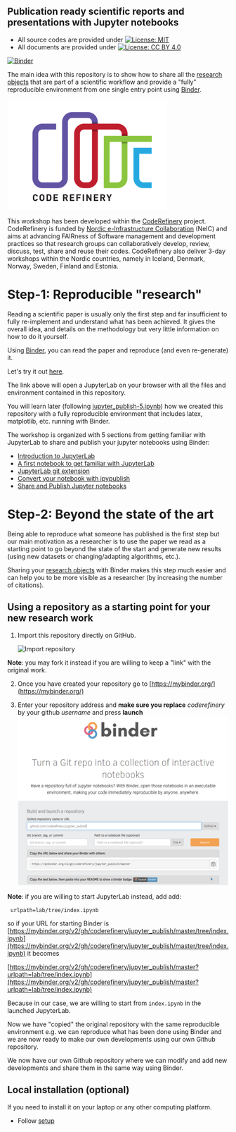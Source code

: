 ## Publication ready scientific reports and presentations with Jupyter notebooks


- All source codes are provided under [![License: MIT](https://img.shields.io/badge/License-MIT-yellow.svg)](https://opensource.org/licenses/MIT)
- All documents are provided under 
[![License: CC BY 4.0](https://img.shields.io/badge/License-CC%20BY%204.0-lightgrey.svg)](https://creativecommons.org/licenses/by/4.0/)

[![Binder](https://mybinder.org/badge_logo.svg)](https://mybinder.org/v2/gh/coderefinery/jupyter_publish/master?urlpath=lab/tree/index.ipynb)

The main idea with this repository is to show how to share all the [research objects](http://www.researchobject.org/) that are part of a scientific workflow and provide a "fully" reproducible environment from one single entry point using [Binder](https://mybinder.readthedocs.io/en/latest/).


![coderefinery logo](img/coderefinery.png)

This workshop has been developed within the [CodeRefinery](https://coderefinery.org) project. CodeRefinery is  funded by [Nordic e-Infrastructure Collaboration](https://neic.no/) (NeIC) and aims at advancing FAIRness of Software management and development practices so that research groups can collaboratively develop, review, discuss, test, share and reuse their codes.   CodeRefinery also deliver 3-day workshops within the Nordic countries, namely in Iceland, Denmark, Norway, Sweden, Finland and Estonia.

# Step-1: Reproducible "research"

Reading a scientific paper is usually only the first step and far insufficient to fully re-implement and understand what has been achieved. It gives the overall idea, and details on the methodology but very little information on how to do it yourself.

Using [Binder](https://mybinder.readthedocs.io/en/latest/), you can read the paper and reproduce (and even re-generate) it.

Let's try it out [here](https://mybinder.org/v2/gh/coderefinery/jupyter_publish/master?urlpath=lab/tree/index.ipynb). 

The link above will open a JupyterLab on your browser with all the files and environment contained in this repository. 

You will learn later (following [jupyter_publish-5.ipynb](jupyter_publish-5.ipynb)) how we created this repository with a fully reproducible environment that includes latex, matplotlib, etc. running with Binder. 

The workshop is organized with 5 sections from getting familiar with JupyterLab to share and publish your jupyter notebooks using Binder:

- [Introduction to JupyterLab](jupyter_publish-1.ipynb)
- [A first notebook to get familiar with JupyterLab](jupyter_publish-2.ipynb)
- [JupyterLab git extension](jupyter_publish-3.ipynb)
- [Convert your notebook with ipypublish](jupyter_publish-4.ipynb)
- [Share and Publish Jupyter notebooks](jupyter_publish-5.ipynb)

# Step-2: Beyond the state of the art

Being able to reproduce what someone has published is the first step but our main motivation as a researcher is to use the paper we read as a starting point to go beyond the state of the start and generate new results (using new datasets or changing/adapting algorithms, etc.).

Sharing your [research objects](http://www.researchobject.org/) with Binder makes this step much easier and can help you to be more visible as a researcher (by increasing the number of citations).

## Using a repository as a starting point for your new research work

1.  Import this repository directly on GitHub. 

    ![Import repository](img/coderefinery_import.png)

**Note**: you may fork it instead if you are willing to keep a "link" with the original work. 

     
2.  Once you have created your repository go to [https://mybinder.org/](https://mybinder.org/)

3.  Enter your repository address and **make sure you replace** *coderefinery* by your github *username* and press **launch**
    ![Import repository in Binder](img/coderefinery_binder.png)
    
 **Note**: if you are willing to start JupyterLab instead, add add:
 
```
 urlpath=lab/tree/index.ipynb
```

so if your URL for starting Binder is [https://mybinder.org/v2/gh/coderefinery/jupyter_publish/master/tree/index.ipynb](https://mybinder.org/v2/gh/coderefinery/jupyter_publish/master/tree/index.ipynb) it becomes

[https://mybinder.org/v2/gh/coderefinery/jupyter_publish/master?urlpath=lab/tree/index.ipynb](https://mybinder.org/v2/gh/coderefinery/jupyter_publish/master?urlpath=lab/tree/index.ipynb)

Because in our case, we are willing to start from `index.ipynb` in the launched JupyterLab.

   
Now we have "copied" the original repository with the same reproducible environment e.g. we can reproduce what has been done using Binder and we are now ready to make our own developments using our own Github repository. 

We now have our own Github repository where we can modify and add new developments and share them in the same way using Binder.

## Local installation (optional)

If you need to install it on your laptop or any other computing platform.

- Follow [setup](setup.ipynb)


